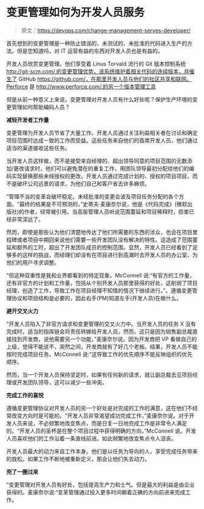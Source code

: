 # 变更管理如何为开发人员服务

> 原文：<https://devops.com/change-management-serves-developer/>

首先想到的变更管理是一种防止错误的、未测试的、未批准的代码进入生产的方法。但是您知道吗，对 IT 运营有益的东西对开发人员也是有益的。

开发人员欣赏变更管理。他们享受着 Linus Torvald 流行的 Git 版本控制系统 http://git-scm.com/,的变更管理优势，该系统维护着相关代码的连续版本，并催生了 GitHub https://github.com/，在那里开发人员与他们的社区共享和联网。Perforce 是 http://www.perforce.com/.的另一个版本管理工具

但是从前一种意义上来说，变更管理对开发人员有什么好处呢？保护生产环境的变更管理如何帮助编码人员？

**减轻开发者工作量**

变更管理为开发人员节省了大量工作。开发人员通过关注利益相关者在讨论和确定项目范围时达成一致的工作而受益。这些任务来自他们的首席开发人员，他们通过适当的渠道接收这些任务。

当开发人员这样做，而不是接受来自经理的、超出领导同意的项目范围的无数添加/更改请求时，他们可以避免潜在的重复工作，用团队领导最初分配给他们的编码实现替换那些未经授权的更改。开发人员通过完成计划的、授权的项目项目，而不是破坏公司远景的请求，为他们自己和客户省去许多麻烦。

“管理不当的变革会破坏稳定。未经批准的变更会波及项目任务分配的各个方面。“最终的结果是不可预测的，”史蒂夫·麦康奈尔说，他是《代码完成》(微软出版社)的作者，经常被引用。当高层管理人员听说范围蔓延和项目稀释时，损害已经非常深远了。

然而，即使是那些认为他们清楚地传达了他们所需要的东西的涉众，也会在项目里程碑或者项目中期回来说他们需要一些开发团队没有解决的特性。这造成了范围蔓延和额外的工时，超出了开发团队成员的控制范围。显然，开发人员已经看到了足够多的这样的挑战，而经理们却没有在项目进行到高潮时去开发人员的办公室，为他们的用户寻求调整。

“但这种双重性是我和业界都看到的特定现象。McConnell 说:“有官方的工作量，还有非官方的计划和工作量，包括从个别开发人员那里获得的好处，这削弱了项目经理，创造了工作，导致工作在项目经理不知情的情况下继续进行。”。遵循变更管理协议和项目结构是必要的，因此右手(PM)知道左手(开发人员)在做什么。

**避开交叉火力**

“开发人员陷入了非官方请求和变更管理的交叉火力中。当开发人员的任务 X 没有完成时，适当的指挥链会将责任转嫁给开发人员。然而，这只是因为销售副总裁直接找到开发商，说他需要另一个功能，”麦康奈尔说。因为开发商把 VP 看做自己的上级，觉得不能说不，突然之间，开发商就有了好几个老板。结果，开发人员不能按时完成项目任务。McConnell 说:“这导致工作的优先顺序不能反映组织的优先顺序。

然而，当一个开发人员保持坚定时，如果有任何新的请求，就让副总裁去见项目经理或开发团队领导，这可以减少一些冲突。

**完成工作的喜悦**

遵循变更管理协议对开发人员的另一个好处是对完成的工作的满意，这在他们不经常改变方向时是可能的。“开发人员非常渴望成功完成工作，”麦康奈尔说。对于开发人员来说，不必频繁地改变焦点，而是日复一日地完成工作是非常令人满足的。“开发人员的圣杯是在整个项目过程中获得明确的方向，”McConnell 说。开发人员喜欢他们的工作沿着一条直线前进。如此频繁地改变焦点令人沮丧。

开发人员最大的动力来自工作本身。他们是以任务为导向的人，享受完成任务带来的放松。如果工作不断地被重新定义，那会让他们失去动力。

**兜了一圈过来**

“变更管理对开发人员有好处，包括提高生产力和士气。但是最大的利益是由企业获得的。麦康奈尔说:“变革管理通过投入更多时间朝着正确的方向前进来完成工作。